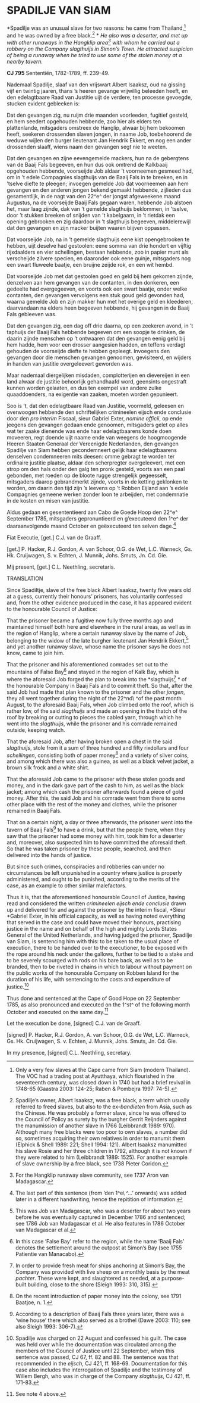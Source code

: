 # SPADILJE VAN SIAM

*Spadilje was an unusual slave for two reasons: he came from Thailand,[^1] and he was owned by a free black.[^2] * *He also was a deserter, and met up with other runaways in the Hangklip area[^3] with whom he carried out a robbery on the Company *slagthuijs* in Simon’s Town. He attracted suspicion of being a runaway when he tried to use some of the stolen money at a nearby tavern.*

**CJ 795** Sententiën, 1782-1789, ff. 239-49.

Nademaal Spadilje, slaaf van den vrijswart Albert Isaaksz, oud na gissing vijf en twintig jaaren, thans ’s heeren gevange vrijwillig beleeden heeft, en den edelagtbaare Raad van Justitie uijt de verdere, ten processe gevoegde, stucken evident gebleeken is:

Dat den gevangen zig, nu ruijm drie maanden voorleeden, fugitief gesteld, en hem seedert opgehouden hebbende, zoo hier als elders ten plattenlande, mitsgaders omstreex de Hanglip, alwaar bij hem bekoomen heeft, seekeren drossenden slaven jongen, in naame Job, toebehoorend de weduwe wijlen den burger lieutenant Jan Hendrik Ekkert, en nog een ander drossenden slaaff, wiens naam den gevangen segt nie te weeten.

Dat den gevangen en zijne eevengemelde mackers, hun na de gebergtens van de Baaij Fals begeeven, en hun dus ook omtrend de Kalkbaaij opgehouden hebbende, voorseijde Job aldaar ’t voorneemen gesmeed had, om in ’t edele Compagnies slagthuijs van de Baaij Fals in te breeken, en in ’tselve diefte te pleegen; invoegen gemelde Job dat voorneemen aan hem gevangen en den anderen jongen bekend gemaakt hebbende, zijlieden dus gesamentlijk, in de nagt van den 22^e^ der jongst afgeweekene maand Augustus, na de voorseijde Baaij Fals gegaan waren, hebbende Job alstoen het, maar laag zijnde, dak van ’t gemelde slagthuijs beklommen, in ’tselve, door ’t stukken breeken of snijden van ’t kabelgaarn, in ’t rietdak een opening gebrooken en zig daardoor in ’t slagthuijs begeeven, middelerewijl dat den gevangen en zijn macker buijten waaren blijven oppassen.

Dat voorseijde Job, na in ’t gemelde slagthuijs eene kist opengebrooken te hebben, uijt deselve had gestoolen: eene somma van drie hondert en vijftig rijxdaalders en vier schellingen, bestaan hebbende, zoo in papier munt als verscheijde zilvere specien, en daaronder ook eene guinje, mitsgaders nog een swart fluweele baatje, een bruijne zeijde rok, en een wit hembd.

Dat voorseijde Job met dat gestoolen goed en geld bij hem gekomen zijnde, denzelven aan hem gevangen van de contanten, in den donkeren, een gedeelte had overgegeeven, en voorts ook een swart baatje, onder welke contanten, den gevangen vervolgens een stuk goud geld gevonden had, waarna gemelde Job en zijn makker hun met het overige geld en kleederen, daarvandaan na elders heen begeeven hebbende, hij gevangen in de Baaij Fals gebleeven was.

Dat den gevangen zig, een dag off drie daarna, op een zeekeren avond, in ’t taphuijs der Baaij Fals hebbende begeeven om een soopje te drinken, de daarin zijnde menschen op ’t ontwaaren dat den gevangen eenig geld bij hem hadde, hem voor een drosser aangesien hadden, en teffens verdagt gehouden de voorseijde diefte te hebben gepleegt. Invoegens den gevangen door die menschen gevangen genoomen, gevisiteerd, en wijders in handen van justitie overgeleevert geworden was.

Maar nademaal diergelijken misdaden, complotterijen en dievereijen in een land alwaar de justitie behoorlijk gehandhaafd word, geensints ongestraft kunnen worden gelaaten, en dus ten exempel van andere zulke quaaddoenders, na exigentie van zaaken, moeten worden gepunieert.

Soo is ’t, dat den edelagtbaare Raad van Justitie, voormeld, geleesen en overwoogen hebbende den schriftelijken crimineelen eijsch ende conclusie door den *pro interim* Fiscaal, sieur Gabriel Exter, *nomine officii*, op ende jeegens den gevangen gedaan ende genoomen, mitsgaders gelet op alles wat ter zaake dienende was ende haar edelagtbaarens konde doen moveeren, regt doende uijt naame ende van weegens de hoogmoogende Heeren Staaten Generaal der Vereenigde Nederlanden, den gevangen Spadilje van Siam hebben gecondemneert gelijk haar edelagtbaarens denselven condemneeren mits deesen: omme gebragt te worden ter ordinaire justitie plaatse, aldaar den scherpregter overgeleevert, met een strop om den hals onder den galg ten pronk gesteld, voorts aan een paal gebonden, met roeden op de bloote rugge strengelijk gegeesselt, mitsgaders daarop gebrandmerkt zijnde, voorts in de ketting geklonken te worden, om daarin den tijd zijn ’s leevens op ’t Robben Eijland aan ’s edele Compagnies gemeene werken zonder loon te arbeijden, met condemnatie in de kosten en misen van justitie.

Aldus gedaan en gesententieerd aan Cabo de Goede Hoop den 22^e^ September 1785, mitsgaders gepronuntieerd en g’executeerd den 1^e^ der daaraanvolgende maand October en geëxecuteerd ten selven dage.[^4]

Fiat Executie, \[get.\] C.J. van de Graaff.

\[get.\] P. Hacker, R.J. Gordon, A. van Schoor, O.G. de Wet, L.C. Warneck, Gs. Hk. Cruijwagen, S. v. Echten, J. Munnik, Johs. Smuts, Jn. Cd. Gie.

Mij present, \[get.\] C.L. Neethling, secretaris.

TRANSLATION

Since Spadiltje, slave of the free black Albert Isaaksz, twenty five years old at a guess, currently their honours’ prisoners, has voluntarily confessed and, from the other evidence produced in the case, it has appeared evident to the honourable Council of Justice:

That the prisoner became a fugitive now fully three months ago and maintained himself both here and elsewhere in the rural areas, as well as in the region of Hanglip, where a certain runaway slave by the name of Job, belonging to the widow of the late burgher lieutenant Jan Hendrik Ekkert,[^5] and yet another runaway slave, whose name the prisoner says he does not know, came to join him.

That the prisoner and his aforementioned comrades set out to the mountains of False Bay[^6] and stayed in the region of Kalk Bay, which is where the aforesaid Job forged the plan to break into the *slagthuijs[^7] * of the honourable Company in Baaij Fals and to commit theft. So that, after the said Job had made that plan known to the prisoner and the other *jongen*, they all went together during the night of the 22^nd\ ^of the past month August, to the aforesaid Baaij Fals, when Job climbed onto the roof, which is rather low, of the said *slagthuijs* and made an opening in the thatch of the roof by breaking or cutting to pieces the cabled yarn, through which he went into the *slagthuijs*, while the prisoner and his comrade remained outside, keeping watch.

That the aforesaid Job, after having broken open a chest in the said *slagthuijs*, stole from it a sum of three hundred and fifty rixdollars and four *schellingen*, consisting both of paper money[^8] and a variety of silver coins, and among which there was also a guinea, as well as a black velvet jacket, a brown silk frock and a white shirt.

That the aforesaid Job came to the prisoner with these stolen goods and money, and in the dark gave part of the cash to him, as well as the black jacket; among which cash the prisoner afterwards found a piece of gold money. After this, the said Job and his comrade went from there to some other place with the rest of the money and clothes, while the prisoner remained in Baaij Fals.

That on a certain night, a day or three afterwards, the prisoner went into the tavern of Baaij Fals[^9] to have a drink, but that the people there, when they saw that the prisoner had some money with him, took him for a deserter and, moreover, also suspected him to have committed the aforesaid theft. So that he was taken prisoner by these people, searched, and then delivered into the hands of justice.

But since such crimes, conspiracies and robberies can under no circumstances be left unpunished in a country where justice is properly administered, and ought to be punished, according to the merits of the case, as an example to other similar malefactors.

Thus it is, that the aforementioned honourable Council of Justice, having read and considered the written *crimineelen eijsch ende conclusie* drawn up and delivered for and against the prisoner by the interim fiscal, *Sieur *Gabriel Exter, in his official capacity, as well as having noted everything that served in the case and could have moved their honours, practising justice in the name and on behalf of the high and mighty Lords States General of the United Netherlands, and having judged the prisoner, Spadilje van Siam, is sentencing him with this: to be taken to the usual place of execution, there to be handed over to the executioner, to be exposed with the rope around his neck under the gallows, further to be tied to a stake and to be severely scourged with rods on his bare back, as well as to be branded, then to be riveted in chains in which to labour without payment on the public works of the honourable Company on Robben Island for the duration of his life, with sentencing to the costs and expenditure of justice.[^10]

Thus done and sentenced at the Cape of Good Hope on 22 September 1785, as also pronounced and executed on the 1^st^ of the following month October and executed on the same day.[^11]

Let the execution be done, \[signed\] C.J. van de Graaff.

\[signed\] P. Hacker, R.J. Gordon, A. van Schoor, O.G. de Wet, L.C. Warneck, Gs. Hk. Cruijwagen, S. v. Echten, J. Munnik, Johs. Smuts, Jn. Cd. Gie.

In my presence, \[signed\] C.L. Neethling, secretary.

[^1]: Only a very few slaves at the Cape came from Siam (modern Thailand). The VOC had a trading post at Ayutthaya, which flourished in the seventeenth century, was closed down in 1740 but had a brief revival in 1748-65 (Gaastra 2003: 124-25; Raben & Pombejra 1997: 74-5).

[^2]: Spadilje’s owner, Albert Isaaksz, was a free black, a term which usually referred to freed slaves, but also to the ex-*bandieten* from Asia, such as the Chinese. He was probably a former slave, since he was offered to the Council of Policy as surety by the burgher Gerrit Reijnders against the manumission of another slave in 1766 (Leibbrandt 1989: 970). Although many free blacks were too poor to own slaves, a number did so, sometimes acquiring their own relatives in order to manumit them (Elphick & Shell 1989: 221; Shell 1994: 121). Albert Isaaksz manumitted his slave Rosie and her three children in 1792, although it is not known if they were related to him (Leibbrandt 1989: 1525). For another example of slave ownership by a free black, see 1738 Pieter Coridon.

[^3]: For the Hangklip runaway slave community, see 1737 Aron van Madagascar.

[^4]:  The last part of this sentence (from ‘den 1^e\ ^...’ onwards) was added later in a different handwriting, hence the repitition of information.

[^5]:  This was Job van Madagascar, who was a deserter for about two years before he was eventually captured in December 1786 and sentenced; see 1786 Job van Madagascar et al. He also features in 1786 October van Madagascar et al.

[^6]:  In this case ‘False Bay’ refer to the region, while the name ‘Baaij Fals’ denotes the settlement around the outpost at Simon’s Bay (see 1755 Patientie van Manacabo).

[^7]:  In order to provide fresh meat for ships anchoring at Simon’s Bay, the Company was provided with live sheep on a monthly basis by the meat *pachter*. These were kept, and slaughtered as needed, at a purpose-built building, close to the shore (Sleigh 1993: 310, 315).

[^8]:  On the recent introduction of paper money into the colony, see 1791 Baatjoe, n. 1.

[^9]:  According to a description of Baaij Fals three years later, there was a ‘wine house’ there which also served as a brothel (Dawe 2003: 110; see also Sleigh 1993: 306-7).

[^10]:  Spadilje was charged on 22 August and confessed his guilt. The case was held over while the documentation was circulated among the members of the Council of Justice until 22 September, when this sentence was passed, CJ 67, ff. 82 and 88. The sentence was that recommended in the *eijsch*, CJ 421, ff. 168-69. Documentation for this case also includes the interrogation of Spadilje and the testimony of Willem Bergh, who was in charge of the Company *slagthuijs*, CJ 421, ff. 171-83.

[^11]:  See note 4 above.
